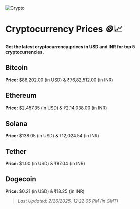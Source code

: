 
![Crypto](https://www.techguide.com.au/wp-content/uploads/2020/11/crypto3.jpeg)

# Cryptocurrency Prices 🪙📈

#### Get the latest cryptocurrency prices in USD and INR for top 5 cryptocurrencies.

## Bitcoin

**Price:** $88,202.00 (in USD) & ₹76,82,512.00 (in INR)

## Ethereum

**Price:** $2,457.35 (in USD) & ₹2,14,038.00 (in INR)

## Solana

**Price:** $138.05 (in USD) & ₹12,024.54 (in INR)

## Tether

**Price:** $1.00 (in USD) & ₹87.04 (in INR)

## Dogecoin

**Price:** $0.21 (in USD) & ₹18.25 (in INR)

> _Last Updated: 2/26/2025, 12:22:05 PM (in GMT)_
